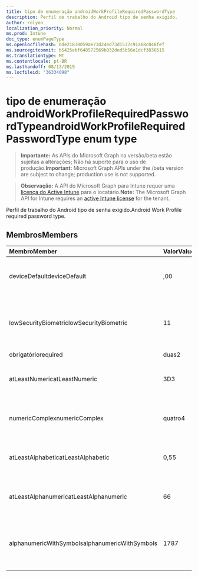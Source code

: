 ```yaml
---
title: tipo de enumeração androidWorkProfileRequiredPasswordType
description: Perfil de trabalho do Android tipo de senha exigido.
author: rolyon
localization_priority: Normal
ms.prod: Intune
doc_type: enumPageType
ms.openlocfilehash: bde21830059ae73d24ed73d1537c91a68c048fef
ms.sourcegitcommit: b5425ebf648572569b032ded5b56e1dcf3830515
ms.translationtype: MT
ms.contentlocale: pt-BR
ms.lasthandoff: 08/13/2019
ms.locfileid: "36334098"
---
```

# <a name="androidworkprofilerequiredpasswordtype-enum-type"></a><span data-ttu-id="b1713-103">tipo de enumeração androidWorkProfileRequiredPasswordType</span><span class="sxs-lookup"><span data-stu-id="b1713-103">androidWorkProfileRequiredPasswordType enum type</span></span>

> <span data-ttu-id="b1713-104">**Importante:** As APIs do Microsoft Graph na versão/beta estão sujeitas a alterações; Não há suporte para o uso de produção.</span><span class="sxs-lookup"><span data-stu-id="b1713-104">**Important:** Microsoft Graph APIs under the /beta version are subject to change; production use is not supported.</span></span>

> <span data-ttu-id="b1713-105">**Observação:** A API do Microsoft Graph para Intune requer uma [licença do Active Intune](https://go.microsoft.com/fwlink/?linkid=839381) para o locatário.</span><span class="sxs-lookup"><span data-stu-id="b1713-105">**Note:** The Microsoft Graph API for Intune requires an [active Intune license](https://go.microsoft.com/fwlink/?linkid=839381) for the tenant.</span></span>

<span data-ttu-id="b1713-106">Perfil de trabalho do Android tipo de senha exigido.</span><span class="sxs-lookup"><span data-stu-id="b1713-106">Android Work Profile required password type.</span></span>

## <a name="members"></a><span data-ttu-id="b1713-107">Membros</span><span class="sxs-lookup"><span data-stu-id="b1713-107">Members</span></span>
|<span data-ttu-id="b1713-108">Membro</span><span class="sxs-lookup"><span data-stu-id="b1713-108">Member</span></span>|<span data-ttu-id="b1713-109">Valor</span><span class="sxs-lookup"><span data-stu-id="b1713-109">Value</span></span>|<span data-ttu-id="b1713-110">Descrição</span><span class="sxs-lookup"><span data-stu-id="b1713-110">Description</span></span>|
|:---|:---|:---|
|<span data-ttu-id="b1713-111">deviceDefault</span><span class="sxs-lookup"><span data-stu-id="b1713-111">deviceDefault</span></span>|<span data-ttu-id="b1713-112">,0</span><span class="sxs-lookup"><span data-stu-id="b1713-112">0</span></span>|<span data-ttu-id="b1713-113">Valor padrão do dispositivo, sem intenção.</span><span class="sxs-lookup"><span data-stu-id="b1713-113">Device default value, no intent.</span></span>|
|<span data-ttu-id="b1713-114">lowSecurityBiometric</span><span class="sxs-lookup"><span data-stu-id="b1713-114">lowSecurityBiometric</span></span>|<span data-ttu-id="b1713-115">1</span><span class="sxs-lookup"><span data-stu-id="b1713-115">1</span></span>|<span data-ttu-id="b1713-116">Senha com base em Biometria de segurança baixa necessária.</span><span class="sxs-lookup"><span data-stu-id="b1713-116">Low security biometrics based password required.</span></span>|
|<span data-ttu-id="b1713-117">obrigatório</span><span class="sxs-lookup"><span data-stu-id="b1713-117">required</span></span>|<span data-ttu-id="b1713-118">duas</span><span class="sxs-lookup"><span data-stu-id="b1713-118">2</span></span>|<span data-ttu-id="b1713-119">Obrigatório.</span><span class="sxs-lookup"><span data-stu-id="b1713-119">Required.</span></span>|
|<span data-ttu-id="b1713-120">atLeastNumeric</span><span class="sxs-lookup"><span data-stu-id="b1713-120">atLeastNumeric</span></span>|<span data-ttu-id="b1713-121">3D</span><span class="sxs-lookup"><span data-stu-id="b1713-121">3</span></span>|<span data-ttu-id="b1713-122">É necessário pelo menos a senha numérica.</span><span class="sxs-lookup"><span data-stu-id="b1713-122">At least numeric password required.</span></span>|
|<span data-ttu-id="b1713-123">numericComplex</span><span class="sxs-lookup"><span data-stu-id="b1713-123">numericComplex</span></span>|<span data-ttu-id="b1713-124">quatro</span><span class="sxs-lookup"><span data-stu-id="b1713-124">4</span></span>|<span data-ttu-id="b1713-125">Senha numérica complexa obrigatória.</span><span class="sxs-lookup"><span data-stu-id="b1713-125">Numeric complex password required.</span></span>|
|<span data-ttu-id="b1713-126">atLeastAlphabetic</span><span class="sxs-lookup"><span data-stu-id="b1713-126">atLeastAlphabetic</span></span>|<span data-ttu-id="b1713-127">0,5</span><span class="sxs-lookup"><span data-stu-id="b1713-127">5</span></span>|<span data-ttu-id="b1713-128">É necessária pelo menos a senha alfabética.</span><span class="sxs-lookup"><span data-stu-id="b1713-128">At least alphabetic password required.</span></span>|
|<span data-ttu-id="b1713-129">atLeastAlphanumeric</span><span class="sxs-lookup"><span data-stu-id="b1713-129">atLeastAlphanumeric</span></span>|<span data-ttu-id="b1713-130">6</span><span class="sxs-lookup"><span data-stu-id="b1713-130">6</span></span>|<span data-ttu-id="b1713-131">É necessária pelo menos a senha alfanumérica.</span><span class="sxs-lookup"><span data-stu-id="b1713-131">At least alphanumeric password required.</span></span>|
|<span data-ttu-id="b1713-132">alphanumericWithSymbols</span><span class="sxs-lookup"><span data-stu-id="b1713-132">alphanumericWithSymbols</span></span>|<span data-ttu-id="b1713-133">178</span><span class="sxs-lookup"><span data-stu-id="b1713-133">7</span></span>|<span data-ttu-id="b1713-134">É necessário pelo menos alfanumérico com senha de símbolo.</span><span class="sxs-lookup"><span data-stu-id="b1713-134">At least alphanumeric with symbols password required.</span></span>|



